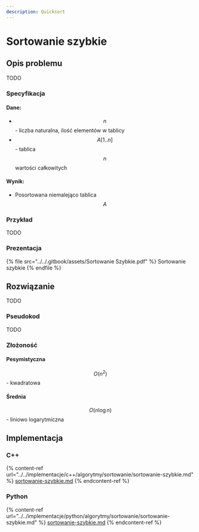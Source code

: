 ```yaml
---
description: Quicksort
---
```


# Sortowanie szybkie

## Opis problemu

TODO

### Specyfikacja

#### Dane:

* $$n$$ - liczba naturalna, ilość elementów w tablicy
* $$A[1..n]$$ - tablica $$n$$ wartości całkowitych

#### Wynik:

* Posortowana niemalejąco tablica $$A$$ 

### Przykład

TODO

### Prezentacja

{% file src="../../.gitbook/assets/Sortowanie Szybkie.pdf" %}
Sortowanie szybkie
{% endfile %}

## Rozwiązanie

TODO

### Pseudokod

TODO

### Złożoność

#### Pesymistyczna

$$O(n^2)$$ - kwadratowa

#### Średnia

$$O(n\log{n})$$ - liniowo logarytmiczna

## Implementacja

### C++

{% content-ref url="../../implementacje/c++/algorytmy/sortowanie/sortowanie-szybkie.md" %}
[sortowanie-szybkie.md](../../implementacje/c++/algorytmy/sortowanie/sortowanie-szybkie.md)
{% endcontent-ref %}

### Python

{% content-ref url="../../implementacje/python/algorytmy/sortowanie/sortowanie-szybkie.md" %}
[sortowanie-szybkie.md](../../implementacje/python/algorytmy/sortowanie/sortowanie-szybkie.md)
{% endcontent-ref %}
